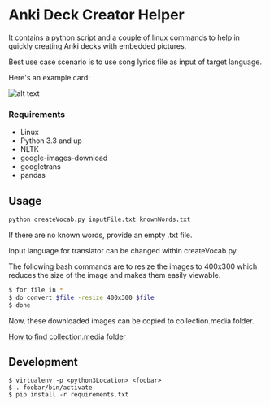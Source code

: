 # Anki Deck Creator Helper 

It contains a python script and a couple of linux commands to help in quickly
creating Anki decks with embedded pictures.

Best use case scenario is to use song lyrics file as input of target language. 

Here's an example card:

![alt text](https://github.com/saratrajput/AnkiCardCsvCreator/blob/master/images/lyricVocabExample.png)

### Requirements
* Linux
* Python 3.3 and up
* NLTK
* google-images-download
* googletrans
* pandas

## Usage

```python
python createVocab.py inputFile.txt knownWords.txt
```

If there are no known words, provide an empty .txt file.

Input language for translator can be changed within createVocab.py.

The following bash commands are to resize the images to 400x300 which reduces
the size of the image and makes them easily viewable.

```bash
$ for file in *
$ do convert $file -resize 400x300 $file
$ done
```

Now, these downloaded images can be copied to collection.media folder.

[How to find collection.media folder](https://superuser.com/questions/963526/where-does-anki-store-media)

## Development
```
$ virtualenv -p <python3Location> <foobar>
$ . foobar/bin/activate
$ pip install -r requirements.txt
```

